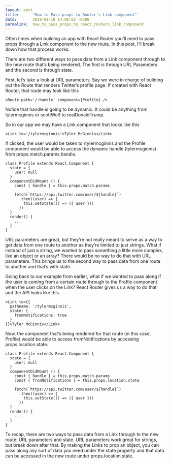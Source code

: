 ```yaml
---
layout: post
title:      "How to Pass props to Router's Link component"
date:       2019-01-10 14:08:02 -0500
permalink:  how_to_pass_props_to_react_routers_link_component
---
```



Often times when building an app with React Router you’ll need to pass props through a Link component to the new route. In this post, I’ll break down how that process works.

There are two different ways to pass data from a Link component through to the new route that’s being rendered. The first is through URL Parameters and the second is through state.

First, let’s take a look at URL parameters. Say we were in charge of building out the Route that renders Twitter’s profile page. If created with React Router, that route may look like this

```
<Route path='/:handle' component={Profile} />
```

Notice that handle is going to be dynamic. It could be anything from tylermcginnis or scottWolf to realDonaldTrump.

So in our app we may have a Link component that looks like this

```
<Link to='/tylermcginnis'>Tyler McGinnis</Link>
```

If clicked, the user would be taken to /tylermcginnis and the Profile component would be able to access the dynamic handle (tylermcginnis) from props.match.params.handle.

```
class Profile extends React.Component {
  state = {
    user: null
  }
  componentDidMount () {
    const { handle } = this.props.match.params

    fetch(`https://api.twitter.com/user/${handle}`)
      .then((user) => {
        this.setState(() => ({ user }))
      })
  }
  render() {
    ...
  }
}
```
URL parameters are great, but they’re not really meant to serve as a way to get data from one route to another as they’re limited to just strings. What if instead of just a string, we wanted to pass something a little more complex, like an object or an array? There would be no way to do that with URL parameters. This brings us to the second way to pass data from one route to another and that’s with state.

Going back to our example from earlier, what if we wanted to pass along if the user is coming from a certain route through to the Profile component when the user clicks on the Link? React Router gives us a way to do that and the API looks like this

```
<Link to={{
  pathname: '/tylermcginnis',
  state: {
    fromNotifications: true
  }
}}>Tyler McGinnis</Link>
```

Now, the component that’s being rendered for that route (in this case, Profile) would be able to access fromNotifications by accessing props.location.state.

```
class Profile extends React.Component {
  state = {
    user: null
  }
  componentDidMount () {
    const { handle } = this.props.match.params
    const { fromNotifications } = this.props.location.state

    fetch(`https://api.twitter.com/user/${handle}`)
      .then((user) => {
        this.setState(() => ({ user }))
      })
  }
  render() {
    ...
  }
}
```

To recap, there are two ways to pass data from a Link through to the new route: URL parameters and state. URL parameters work great for strings, but break down after that. By making the Links to prop an object, you can pass along any sort of data you need under the state property and that data can be accessed in the new route under props.location.state.
